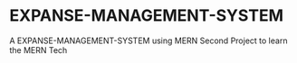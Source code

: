 # EXPANSE-MANAGEMENT-SYSTEM
A EXPANSE-MANAGEMENT-SYSTEM using MERN
Second Project to learn the MERN Tech
